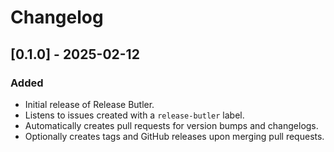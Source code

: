 # Changelog

## [0.1.0] - 2025-02-12
### Added
- Initial release of Release Butler.
- Listens to issues created with a `release-butler` label.
- Automatically creates pull requests for version bumps and changelogs.
- Optionally creates tags and GitHub releases upon merging pull requests.